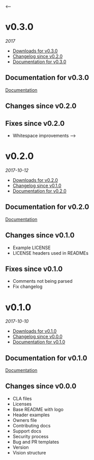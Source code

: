 <--
# v0.3.0
_2017_
  - [Downloads for v0.3.0](https://github.com/okkur/reposeed/releases/tag/v0.3.0)
  - [Changelog since v0.2.0](#changes-since-v020)
  - [Documentation for v0.3.0](#documentation-for-v030)

## Documentation for v0.3.0
[Documentation](/tree/v0.3.0/docs)

## Changes since v0.2.0

## Fixes since v0.2.0
  - Whitespace improvements
-->

# v0.2.0
_2017-10-12_
  - [Downloads for v0.2.0](https://github.com/okkur/reposeed/releases/tag/v0.2.0)
  - [Changelog since v0.1.0](#changes-since-v010)
  - [Documentation for v0.2.0](#documentation-for-v020)

## Documentation for v0.2.0
[Documentation](/tree/v0.2.0/docs)

## Changes since v0.1.0
  - Example LICENSE
  - LICENSE headers used in READMEs

## Fixes since v0.1.0
  - Comments not being parsed
  - Fix changelog

# v0.1.0
_2017-10-10_
  - [Downloads for v0.1.0](https://github.com/okkur/reposeed/releases/tag/v0.1.0)
  - [Changelog since v0.0.0](#changes-since-v000)
  - [Documentation for v0.1.0](#documentation-for-v010)

## Documentation for v0.1.0
[Documentation](/tree/v0.1.0/docs)

## Changes since v0.0.0
  - CLA files
  - Licenses
  - Base README with logo
  - Header examples
  - Owners file
  - Contributing docs
  - Support docs
  - Security process
  - Bug and PR templates
  - Version
  - Vision structure
